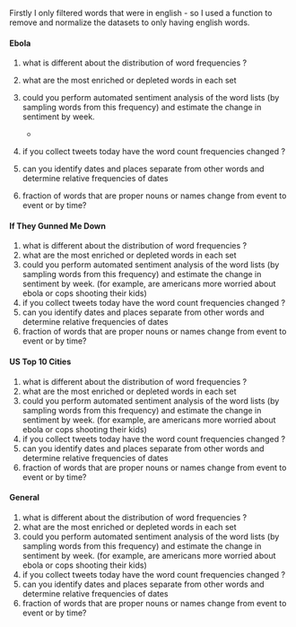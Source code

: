 Firstly I only filtered words that were in english - so I used a function to remove and normalize the datasets to only having english words.

#### Ebola

1. what is different about the distribution of word frequencies ?
2. what are the most enriched or depleted words in each set
3. could you perform automated sentiment analysis of the word lists (by sampling words from this frequency) and estimate the change in sentiment by week.

	- 

4. if you collect tweets today have the word count frequencies changed ?
5. can you identify dates and places separate from other words and determine relative frequencies of dates
6. fraction of words that are proper nouns or names change from event to event or by time?

#### If They Gunned Me Down

1. what is different about the distribution of word frequencies ?
2. what are the most enriched or depleted words in each set
3. could you perform automated sentiment analysis of the word lists (by sampling words from this frequency) and estimate the change in sentiment by week.
(for example, are americans more worried about ebola or cops shooting their kids)
4. if you collect tweets today have the word count frequencies changed ?
5. can you identify dates and places separate from other words and determine relative frequencies of dates
6. fraction of words that are proper nouns or names change from event to event or by time?

#### US Top 10 Cities

1. what is different about the distribution of word frequencies ?
2. what are the most enriched or depleted words in each set
3. could you perform automated sentiment analysis of the word lists (by sampling words from this frequency) and estimate the change in sentiment by week.
(for example, are americans more worried about ebola or cops shooting their kids)
4. if you collect tweets today have the word count frequencies changed ?
5. can you identify dates and places separate from other words and determine relative frequencies of dates
6. fraction of words that are proper nouns or names change from event to event or by time?

#### General

1. what is different about the distribution of word frequencies ?
2. what are the most enriched or depleted words in each set
3. could you perform automated sentiment analysis of the word lists (by sampling words from this frequency) and estimate the change in sentiment by week.
(for example, are americans more worried about ebola or cops shooting their kids)
4. if you collect tweets today have the word count frequencies changed ?
5. can you identify dates and places separate from other words and determine relative frequencies of dates
6. fraction of words that are proper nouns or names change from event to event or by time?